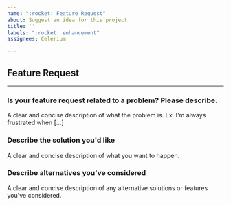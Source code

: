 ```yaml
---
name: ":rocket: Feature Request"
about: Suggest an idea for this project
title: ''
labels: ":rocket: enhancement"
assignees: Celerium

---
```


## Feature Request

---

### **Is your feature request related to a problem? Please describe.**

A clear and concise description of what the problem is. Ex. I'm always frustrated when [...]

### **Describe the solution you'd like**

A clear and concise description of what you want to happen.

### **Describe alternatives you've considered**

A clear and concise description of any alternative solutions or features you've considered.
